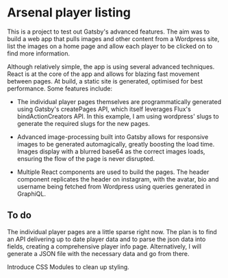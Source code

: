 # Arsenal player listing
This is a project to test out Gatsby's advanced features. The aim was to build a web app that pulls images and other content from a Wordpress site, list the images on a home page and allow each player to be clicked on to find more information.

Although relatively simple, the app is using several advanced techniques. React is at the core of the app and allows for blazing fast movement between pages. At build, a static site is generated, optimised for best performance. Some features include:

* The individual player pages themselves are programmatically generated using Gatsby's createPages API, which itself leverages Flux's bindActionCreators API. In this example, I am using wordpress' slugs to generate the required slugs for the new pages. 

* Advanced image-processing built into Gatsby allows for responsive images to be generated automagically, greatly boosting the load time. Images display with a blurred base64 as the correct images loads, ensuring the flow of the page is never disrupted.

* Multiple React components are used to build the pages. The header component replicates the header on instagram, with the avatar, bio and username being fetched from Wordpress using queries generated in GraphiQL.

## To do
The individual player pages are a little sparse right now. The plan is to find an API delivering up to date player data and to parse the json data into fields, creating a comprehensive player info page. Alternatively, I will generate a JSON file with the necessary data and go from there.

Introduce CSS Modules to clean up styling.


